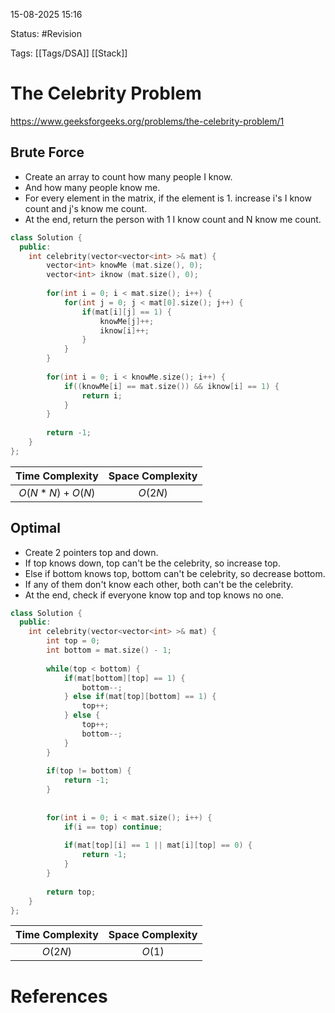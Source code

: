 15-08-2025  15:16

Status: #Revision 

Tags: [[Tags/DSA]] [[Stack]]

# The Celebrity Problem

https://www.geeksforgeeks.org/problems/the-celebrity-problem/1

## Brute Force

- Create an array to count how many people I know.
- And how many people know me.
- For every element in the matrix, if the element is 1. increase i's I know count and j's know me count.
- At the end, return the person with 1 I know count and N know me count.

```cpp
class Solution {
  public:
    int celebrity(vector<vector<int> >& mat) {
        vector<int> knowMe (mat.size(), 0);
        vector<int> iknow (mat.size(), 0);
        
        for(int i = 0; i < mat.size(); i++) {
            for(int j = 0; j < mat[0].size(); j++) {
                if(mat[i][j] == 1) {
                    knowMe[j]++;
                    iknow[i]++;
                }
            }
        }
        
        for(int i = 0; i < knowMe.size(); i++) {
            if((knowMe[i] == mat.size()) && iknow[i] == 1) {
                return i;
            }
        }
        
        return -1;
    }
};
```

| **Time Complexity** | **Space Complexity** |
| :-----------------: | :------------------: |
|  $O(N * N) + O(N)$  |       $O(2N)$        |


## Optimal

- Create 2 pointers top and down.
- If top knows down, top can't be the celebrity, so increase top.
- Else if bottom knows top, bottom can't be celebrity, so decrease bottom.
- If any of them don't know each other, both can't be the celebrity.
- At the end, check if everyone know top and top knows no one.

```cpp
class Solution {
  public:
    int celebrity(vector<vector<int> >& mat) {
        int top = 0;
        int bottom = mat.size() - 1;
        
        while(top < bottom) {
            if(mat[bottom][top] == 1) {
                bottom--;
            } else if(mat[top][bottom] == 1) {
                top++;
            } else {
                top++;
                bottom--;
            }
        }
        
        if(top != bottom) {
            return -1;
        }
        
        
        for(int i = 0; i < mat.size(); i++) {
            if(i == top) continue;
            
            if(mat[top][i] == 1 || mat[i][top] == 0) {
                return -1;
            }
        }
        
        return top;
    }
};
```

| **Time Complexity** | **Space Complexity** |
| :-----------------: | :------------------: |
|       $O(2N)$       |        $O(1)$        |





# References
